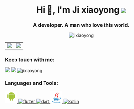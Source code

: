 ### <h1 align="center">Hi 👋, I'm Ji xiaoyong <img src="https://img.shields.io/github/followers/jixiaoyong?style=social" /></h1>
<h3 align="center">A developer. A man who love this world.</h3>
<p align="center"> <img src="http://github-readme-streak-stats.herokuapp.com?user=jixiaoyong&hide_border=true&date_format=%5BY.%5Dn.j" alt="jixiaoyong" /></p>


<table width="100%"  border="0" cellpadding="0" cellspacing="0" frame="void" rules="none" style="border-collapse:collapse;" bordercolor="#000000">
  <tr>
    <td align="center">
        <img align="left" src="https://github-readme-stats.vercel.app/api?username=jixiaoyong&show_icons=true&theme=default&hide=issues,contribs" />
    </td>
    <td align="center">
                <img align="left" src="https://github-readme-stats.vercel.app/api/top-langs/?username=jixiaoyong&hide=javascript,html,css&layout=compact" />
    </td>
  </tr>
</table>


<h3 align="left">Keep touch with me:</h3>
<p align="left"><a href="mailto:jixiaoyong1995@gmail.com" target="_blank" rel="noopener noreferrer"><img src="https://badgen.net/badge/📫/gmail/green" /></a> <a href="https://xiaoyong.ml/" target="_blank" rel="noopener noreferrer"><img src="https://badgen.net/badge/%F0%9F%8C%90/xiaoyong.ml/cyan" /></a> <img src="https://komarev.com/ghpvc/?username=jixiaoyong&label=Profile%20views&color=0e75b6&style=flat" alt="jixiaoyong" /></p>
<h3 align="left">Languages and Tools:</h3><p align="left"> 
<a href="https://developer.android.com" target="_blank" rel="noreferrer"> <img src="https://raw.githubusercontent.com/devicons/devicon/master/icons/android/android-original-wordmark.svg" alt="android" width="40" height="40"/> </a>
<a href="https://flutter.dev" target="_blank" rel="noreferrer"> <img src="https://www.vectorlogo.zone/logos/flutterio/flutterio-icon.svg" alt="flutter" width="40" height="40"/> </a>
<a href="https://dart.dev" target="_blank" rel="noreferrer"> <img src="https://www.vectorlogo.zone/logos/dartlang/dartlang-icon.svg" alt="dart" width="40" height="40"/> </a>
<a href="https://www.java.com" target="_blank" rel="noreferrer"> <img src="https://raw.githubusercontent.com/devicons/devicon/master/icons/java/java-original.svg" alt="java" width="40" height="40"/> </a> <a href="https://kotlinlang.org" target="_blank" rel="noreferrer">  <img src="https://www.vectorlogo.zone/logos/kotlinlang/kotlinlang-icon.svg" alt="kotlin" width="40" height="40"/> </a> </p>





